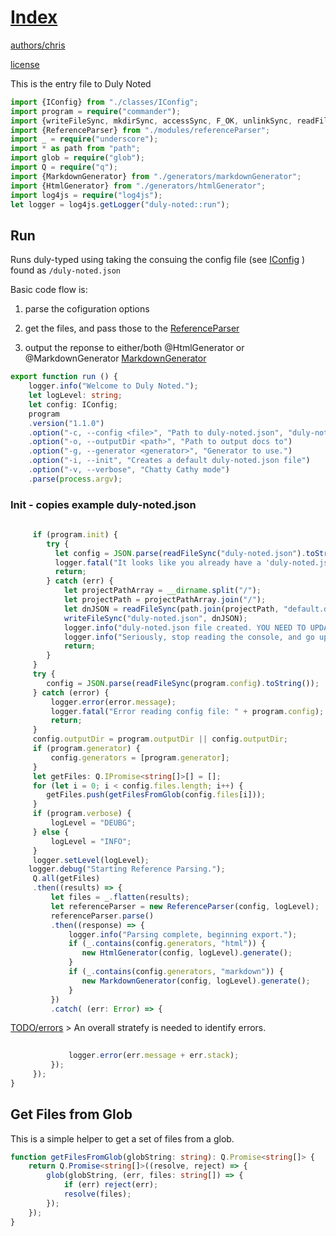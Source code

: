 
# [Index](#Index)

 [authors/chris](.././authors.md.md#authors/chris) 

 [license](.././license.md.md#license) 

 

 This is the entry file to Duly Noted

```typescript
import {IConfig} from "./classes/IConfig";
import program = require("commander");
import {writeFileSync, mkdirSync, accessSync, F_OK, unlinkSync, readFileSync} from "fs";
import {ReferenceParser} from "./modules/referenceParser";
import _ = require("underscore");
import * as path from "path";
import glob = require("glob");
import Q = require("q");
import {MarkdownGenerator} from "./generators/markdownGenerator";
import {HtmlGenerator} from "./generators/htmlGenerator";
import log4js = require("log4js");
let logger = log4js.getLogger("duly-noted::run");
```
 ## Run

 

 Runs duly-typed using taking the consuing the config file (see [IConfig](.././ts/classes/IConfig.ts.md#IConfig) ) found as `/duly-noted.json`

 Basic code flow is:

 1. parse the cofiguration options

 2. get the files, and pass those to the [ReferenceParser](.././ts/modules/referenceParser.ts.md#ReferenceParser) 

 3. output the reponse to either/both @HtmlGenerator or @MarkdownGenerator [MarkdownGenerator](.././ts/generators/markdownGenerator.ts.md#MarkdownGenerator) 

```typescript
export function run () {
    logger.info("Welcome to Duly Noted.");
    let logLevel: string;
    let config: IConfig;
    program
    .version("1.1.0")
    .option("-c, --config <file>", "Path to duly-noted.json", "duly-noted.json")
    .option("-o, --outputDir <path>", "Path to output docs to")
    .option("-g, --generator <generator>", "Generator to use.")
    .option("-i, --init", "Creates a default duly-noted.json file")
    .option("-v, --verbose", "Chatty Cathy mode")
    .parse(process.argv);
```
 ### Init - copies example duly-noted.json

```typescript
    
     if (program.init) {
        try {
          let config = JSON.parse(readFileSync("duly-noted.json").toString());
          logger.fatal("It looks like you already have a 'duly-noted.json' file. Please just update that one.");
          return;
        } catch (err) {
            let projectPathArray = __dirname.split("/");
            let projectPath = projectPathArray.join("/");
            let dnJSON = readFileSync(path.join(projectPath, "default.duly-noted.json")).toString();
            writeFileSync("duly-noted.json", dnJSON);
            logger.info("duly-noted.json file created. YOU NEED TO UPDATE IT TO FIT YOUR NEEDS. Duly Noted will not work off-the-shelf.");
            logger.info("Seriously, stop reading the console, and go update your brand new duly-noted.json file aleady!");
            return;
        }
     }
     try {
        config = JSON.parse(readFileSync(program.config).toString());
     } catch (error) {
         logger.error(error.message);
         logger.fatal("Error reading config file: " + program.config);
         return;
     }
     config.outputDir = program.outputDir || config.outputDir;
     if (program.generator) {
         config.generators = [program.generator];
     }
     let getFiles: Q.IPromise<string[]>[] = [];
     for (let i = 0; i < config.files.length; i++) {
        getFiles.push(getFilesFromGlob(config.files[i]));
     }
     if (program.verbose) {
         logLevel = "DEUBG";
     } else {
         logLevel = "INFO";
     }
     logger.setLevel(logLevel);
    logger.debug("Starting Reference Parsing.");
     Q.all(getFiles)
     .then((results) => {
         let files = _.flatten(results);
         let referenceParser = new ReferenceParser(config, logLevel);
         referenceParser.parse()
         .then((response) => {
             logger.info("Parsing complete, beginning export.");
             if (_.contains(config.generators, "html")) {
                new HtmlGenerator(config, logLevel).generate();
             }
             if (_.contains(config.generators, "markdown")) {
                new MarkdownGenerator(config, logLevel).generate();
             }
         })
         .catch( (err: Error) => {
```
 [TODO/errors](#TODO/errors) > An overall stratefy is needed to identify errors.

```typescript
            
             logger.error(err.message + err.stack);
         });
     });
}
```
 ## Get Files from Glob

 This is a simple helper to get a set of files from a glob.

```typescript
function getFilesFromGlob(globString: string): Q.Promise<string[]> {
    return Q.Promise<string[]>((resolve, reject) => {
        glob(globString, (err, files: string[]) => {
            if (err) reject(err);
            resolve(files);
        });
    });
}
```
